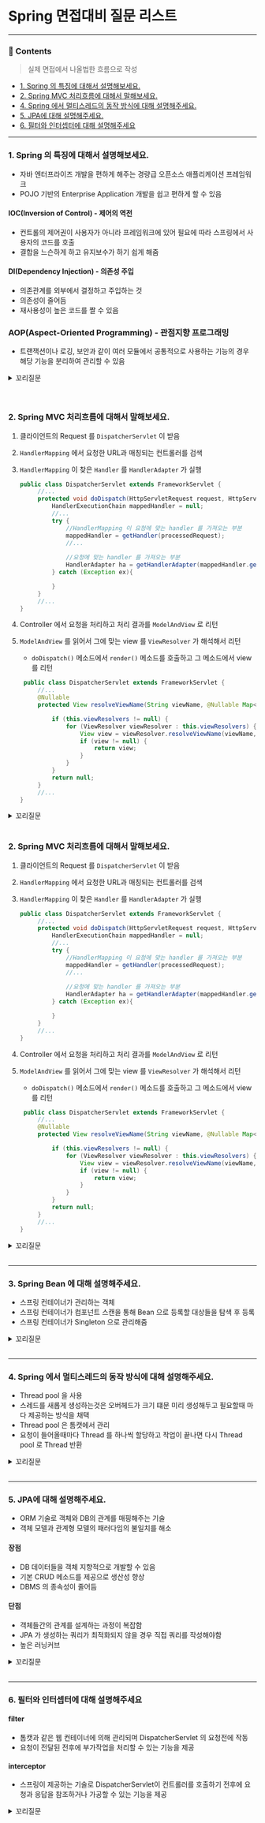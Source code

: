 # Spring 면접대비 질문 리스트

<hr>

### 📄 Contents
> 실제 면접에서 나올법한 흐름으로 작성
- [1. Spring 의 특징에 대해서 설명해보세요.](#1-spring-의-특징에-대해서-설명해보세요)
- [2. Spring MVC 처리흐름에 대해서 말해보세요.](#2-spring-mvc-처리흐름에-대해서-말해보세요)
- [4. Spring 에서 멀티스레드의 동작 방식에 대해 설명해주세요.](#4-spring-에서-멀티스레드의-동작-방식에-대해-설명해주세요)
- [5. JPA에 대해 설명해주세요.](#5-jpa에-대해-설명해주세요)
- [6. 필터와 인터셉터에 대해 설명해주세요](#6-필터와-인터셉터에-대해-설명해주세요)
--- 

### 1. Spring 의 특징에 대해서 설명해보세요.
- 자바 엔터프라이즈 개발을 편하게 해주는 경량급 오픈소스 애플리케이션 프레임워크
- POJO 기반의 Enterprise Application 개발을 쉽고 편하게 할 수 있음


#### IOC(Inversion of Control) - 제어의 역전
- 컨트롤의 제어권이 사용자가 아니라 프레임워크에 있어 필요에 따라 스프링에서 사용자의 코드를 호출
- 결합을 느슨하게 하고 유지보수가 하기 쉽게 해줌

#### DI(Dependency Injection) - 의존성 주입
- 의존관계를 외부에서 결정하고 주입하는 것
- 의존성이 줄어듬
- 재사용성이 높은 코드를 짤 수 있음

### AOP(Aspect-Oriented Programming) - 관점지향 프로그래밍
- 트랜잭션이나 로깅, 보안과 같이 여러 모듈에서 공통적으로 사용하는 기능의 경우 해당 기능을 분리하여 관리할 수 있음

<details>
<summary>꼬리질문</summary>
<div markdown="1">

### DI 의 방법에 대해 설명해주세요.
- 필드 주입, 생성자 주입, setter 주입이 있음
- 생성자 주입이 가장 권장됨

#### 이유
- setter 주입을 할 경우 public 으로 설정해야 하므로 변경에 열려있어서 위험
- 테스트 코드를 짜기 편함
- 객체 생성 시점에 불변하게 설계해서 변경을 막을 수 있음

</div>
</details>

<br>

<br>

### 2. Spring MVC 처리흐름에 대해서 말해보세요.
1. 클라이언트의 Request 를 `DispatcherServlet` 이 받음
2. `HandlerMapping` 에서 요청한 URL과 매칭되는 컨트롤러를 검색
3. `HandlerMapping` 이 찾은 `Handler` 를 `HandlerAdapter` 가 실행
   ```java
   public class DispatcherServlet extends FrameworkServlet {
        //...
        protected void doDispatch(HttpServletRequest request, HttpServletResponse response) throws Exception {
            HandlerExecutionChain mappedHandler = null;
            //...
            try {
                //HandlerMapping 이 요청에 맞는 handler 를 가져오는 부분
                mappedHandler = getHandler(processedRequest);
                //...
                
                //요청에 맞는 handler 를 가져오는 부분
                HandlerAdapter ha = getHandlerAdapter(mappedHandler.getHandler());
            } catch (Exception ex){
   
            }
        }
        //...
   }    
   ```

4. Controller 에서 요청을 처리하고 처리 결과를 `ModelAndView` 로 리턴
5. `ModelAndView` 를 읽어서 그에 맞는 view 를 `ViewResolver` 가 해석해서 리턴
    - `doDispatch()` 메소드에서 `render()` 메소드를 호출하고 그 메소드에서 view 를 리턴

   ```java
    public class DispatcherServlet extends FrameworkServlet {
        //...
        @Nullable
        protected View resolveViewName(String viewName, @Nullable Map<String, Object> model, Locale locale, HttpServletRequest request) throws Exception {

            if (this.viewResolvers != null) {
                for (ViewResolver viewResolver : this.viewResolvers) {
                    View view = viewResolver.resolveViewName(viewName, locale);
                    if (view != null) {
                        return view;
                    }
                }
            }
            return null;
        }
        //...
   }
   ```
   
<details>
<summary>꼬리질문</summary>
<div markdown="1">

### MVC 패턴에 대해 설명해주세요.
Model, View, Controller 를 구성요소로 개발하는 패턴

#### Model
- 데이터와 비즈니스 로직을 담당

#### View
- 사용자 인터페이스를 표현하고 데이터를 시각적으로 표현하는 역할

#### Controller
- 사용자의 입력을 처리하고 Model 과 View 를 연결하는 역할


</div>
</details>

<br>

### 2. Spring MVC 처리흐름에 대해서 말해보세요.
1. 클라이언트의 Request 를 `DispatcherServlet` 이 받음
2. `HandlerMapping` 에서 요청한 URL과 매칭되는 컨트롤러를 검색
3. `HandlerMapping` 이 찾은 `Handler` 를 `HandlerAdapter` 가 실행
   ```java
   public class DispatcherServlet extends FrameworkServlet {
        //...
        protected void doDispatch(HttpServletRequest request, HttpServletResponse response) throws Exception {
            HandlerExecutionChain mappedHandler = null;
            //...
            try {
                //HandlerMapping 이 요청에 맞는 handler 를 가져오는 부분
                mappedHandler = getHandler(processedRequest);
                //...
                
                //요청에 맞는 handler 를 가져오는 부분
                HandlerAdapter ha = getHandlerAdapter(mappedHandler.getHandler());
            } catch (Exception ex){
   
            }
        }
        //...
   }    
   ```

4. Controller 에서 요청을 처리하고 처리 결과를 `ModelAndView` 로 리턴
5. `ModelAndView` 를 읽어서 그에 맞는 view 를 `ViewResolver` 가 해석해서 리턴
   - `doDispatch()` 메소드에서 `render()` 메소드를 호출하고 그 메소드에서 view 를 리턴

   ```java
    public class DispatcherServlet extends FrameworkServlet {
        //...
        @Nullable
        protected View resolveViewName(String viewName, @Nullable Map<String, Object> model, Locale locale, HttpServletRequest request) throws Exception {

            if (this.viewResolvers != null) {
                for (ViewResolver viewResolver : this.viewResolvers) {
                    View view = viewResolver.resolveViewName(viewName, locale);
                    if (view != null) {
                        return view;
                    }
                }
            }
            return null;
        }
        //...
   }
   ```

<details>
<summary>꼬리질문</summary>
<div markdown="1">

### MVC 패턴에 대해 설명해주세요.
Model, View, Controller 를 구성요소로 개발하는 패턴

#### Model
- 데이터와 비즈니스 로직을 담당

#### View
- 사용자 인터페이스를 표현하고 데이터를 시각적으로 표현하는 역할

#### Controller
- 사용자의 입력을 처리하고 Model 과 View 를 연결하는 역할


</div>
</details>

<br>

---

### 3. Spring Bean 에 대해 설명해주세요.
- 스프링 컨테이너가 관리하는 객체
- 스프링 컨테이너가 컴포넌트 스캔을 통해 Bean 으로 등록할 대상들을 탐색 후 등록
- 스프링 컨테이너가 Singleton 으로 관리해줌

<details>
<summary>꼬리질문</summary>
<div markdown="1">

### Bean 생명 주기에 대해 설명해주세요.
1. 스프링 컨테이너 생성
2. 스프링 빈 생성
3. 의존관계 주입
4. 초기화 콜백 사용
5. 빈 사용
6. 소멸전 콜백
7. 스프링 종료

빈 생성 콜백은 `@PostConstruct`, 빈 소멸 콜백은 `@PreDestroy` 어노테이션을 해당 메서드에 붙이면 됨

<br>

### Singleton 패턴에 대해 설명해주세요.
- 객체의 인스턴스가 오직 1개만 생성되는 패턴을 의미
- 일반적으로 Singleton 패턴을 구현하려면 3단계가 필요
  1. private 생성자를 선언
  2. 해당 객체를 리턴하는 `getInstance()` 메서드를 선언
  3. 해당 객체를 의미하는 필드를 private 생성자로 초기화

<br>

### 스프링 컨테이너에 대해 설명해주세요.
- 스프링 프레임워크의 핵심 컴포넌트
- Bean 객체들의 의존성을 주입하며 Bean 의 라이프 사이클을 관리
- 낮은 결함도와 높은 결합도를 가지게 개발할 수 있게 해줌

<br>

</div>
</details>

<br>

---

### 4. Spring 에서 멀티스레드의 동작 방식에 대해 설명해주세요.
- Thread pool 을 사용
- 스레드를 새롭게 생성하는것은 오버헤드가 크기 떄문 미리 생성해두고 필요할때 마다 제공하는 방식을 채택
- Thread pool 은 톰캣에서 관리 
- 요청이 들어올때마다 Thread 를 하나씩 할당하고 작업이 끝나면 다시 Thread pool 로 Thread 반환

<details>
<summary>꼬리질문</summary>
<div markdown="1">

### DB Connection Pool 에 대해 설명해주세요.
DB Connection 을 획들할때는 다음과 같은 과정을 거침
1. DB 드라이버를 통해 Connection 을 조회
2. DB 드라이버는 DB 와 TCP/IP 커넥션을 연결(3-way-handshake)
3. DB 드라이버는 DB 에 인증 정보를 전달
4. DB 는 전달받은 인증정보로 인증을 완료하고 DB 세션을 생성
5. DB 는 Connection 생성이 완료되었다고 응답
6. DB 드라이버는 커넥션 객체를 클라이언트에 반환

- 이런 과정들은 시간도 오래걸리고 오버헤드가 큰 과정이므로 Connection Pool 이 어플리케이션 실행 시점에 Connection 을 일정 갯수만큼 생성
- 요청이 올때마다 하나씩 사용하고 사용후에는 Connection Pool 에 다시 반환

#### 장점 
- 서버당 최대 Connection 수를 제한함으로써 DB 를 보호할 수 있음   

<br>

### TCP/IP 통신에 대해 설명해주세요.
- 응용, 전송, 인터넷, 네트워크 접근의 4계층으로 구성
- 
> 응 전 인 네

#### TCP - 전송 제어 프로토콜
- TCP/IP 통신의 전송 계층에 해당
- 연결 지향 - 3 way handshake
- 데이터 전달 보증
- 순서 보장
- 신뢰 할 수 있음

<br>

### 3 way handshake 에 대해 설명해주세요.
1. 클라이언트가 서버에 SYN 을 보냄
2. 서버는 SYN 과 ACK 메세지를 클라이언트로 응답
3. 클라이언트는 메세지를 받고 ACK 메세지를 보냄
4. 서버로 데이터 전송

- 클라이언트와 서버 모두 연결되었음을 믿을 수 있다는 것이 특징
- 물리적으로 연결된 것이 아니라 논리적으로 연결되었음을 의미 

</div>
</details>

<br>

---

### 5. JPA에 대해 설명해주세요.
- ORM 기술로 객체와 DB의 관계를 매핑해주는 기술
- 객체 모델과 관계형 모델의 패러다임의 불일치를 해소

#### 장점 
- DB 데이터들을 객체 지향적으로 개발할 수 있음
- 기본 CRUD 메소드를 제공으로 생산성 향상
- DBMS 의 종속성이 줄어듬

#### 단점
- 객체들간의 관계를 설계하는 과정이 복잡함
- JPA 가 생성하는 쿼리가 최적화되지 않을 경우 직접 쿼리를 작성해야함
- 높은 러닝커브

<details>
<summary>꼬리질문</summary>
<div markdown="1">

### 영속성 컨텍스트에 대해 설명해주새요.
엔티티를 영구 저장하는 환경을 의미

#### 장점 
1. 1차 캐시
   - 영속성 컨텍스트에 엔티티를 저장한다음 조회 쿼리를 날리지 않고 객체를 조회할 수 있음
   - 만약 조회한 데이터가 1차 캐시에 없다면 DB 에서 조회해온 뒤 1차 캐시에 저장

2. 동일성 보장
   - 한 트랜잭션 내에서 같은 데이터를 여러번 읽어도 항상 같은 결과를 보장

3. 트랜잭션을 지원하는 쓰기 지연
   - 엔티티의 변경시 쓰기 지연 SQL 저장소에 변경 SQL 을 쌓고 트랜잭션 커밋시 SQL 실행 

4. 변경감지 Dirty Checking
   - 엔티티의 변경시 1차 캐시에 존재하는 해당 엔티티의 스냅샷과 비교하여 다를시 Update 쿼리를 날림

5. 지연 로딩
   - 연관된 객체조회시 영속성 컨텍스트에서 객체의 프록시 객체를 가져옴
   - `FetchType=EAGER` 를 사용시 프록시 객체가 아닌 원본 객체를 가져옴

<br> 



<br>

### JPA 에서 엔티티의 생명 주기에 대해 설명해주세요.

#### 비영속
- 영속성 컨텍스트와 전혀 관계가 없는 새로운 상태

#### 영속
- 영속성 컨텍스트에 관리되는 상태

#### 준영속
- 영속성 컨텍스트에 저장되었다가 분리된 상태

#### 삭제
- 삭제된 상태

</div>
</details>

<br>

---

### 6. 필터와 인터셉터에 대해 설명해주세요

#### filter
- 톰캣과 같은 웹 컨테이너에 의해 관리되며 DispatcherServlet 의 요청전에 작동
- 요청이 전달된 전후에 부가작업을 처리할 수 있는 기능을 제공

#### interceptor
- 스프링이 제공하는 기술로 DispatcherServlet이 컨트롤러를 호출하기 전후에 요청과 응답을 참조하거나 가공할 수 있는 기능을 제공

<details>
<summary>꼬리질문</summary>
<div markdown="1">

### Spring AOP에 대해 설명해 주세요.
- 관점지향 프로그래밍의 약자
 어플리케이션을 종단관점으로 보고 핵심 로직과 공통 로직을 분리하여 모듈화하는 프로그래밍 방식

### 주요용어

#### Aspect
- 애플리케이션에서 공통된 기능을 정의한 모듈

#### Target 
- Aspect 를 적용하는 곳

#### Advice 
- 관점의 구체적인 동작을 나타내는 메서드

#### JoinPoint
- 관점이 적용될 수 있는 지점을 의미
- Advice가 적용될 수 있는 위치, 메소드 실행, 생성자 호출, 필드 값 접근, static 메서드 접근 같은 프로그램 실행 중 지점을 나타냄

#### PointCut
- 조인 포인트의 부분 집합을 정의하는 표현식

<br>

</div>
</details>

<br>


<br>
<br>